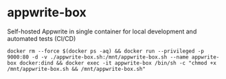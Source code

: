 # appwrite-box
Self-hosted Appwrite in single container for local development and automated tests (CI/CD)


```
docker rm --force $(docker ps -aq) && docker run --privileged -p 9000:80 -d -v ./appwrite-box.sh:/mnt/appwrite-box.sh --name appwrite-box docker:dind && docker exec -it appwrite-box /bin/sh -c "chmod +x /mnt/appwrite-box.sh && /mnt/appwrite-box.sh"
```